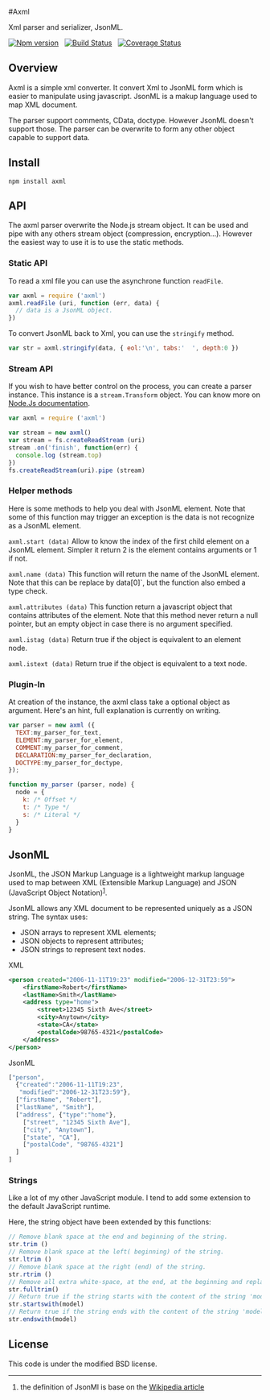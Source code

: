 
#Axml

Xml parser and serializer, JsonML.

[![Npm version](https://badge.fury.io/js/axml.svg)](https://badge.fury.io/js/axml) 
&nbsp; 
[![Build Status](https://api.travis-ci.org/AxFab/axml.svg?branch=master)](http://travis-ci.org/axfab/axml)
&nbsp; 
[![Coverage Status](https://img.shields.io/coveralls/axfab/axml/master.svg)](https://coveralls.io/r/axfab/axml?branch=master)

## Overview

Axml is a simple xml converter. It convert Xml to JsonML form which is easier to manipulate using javascript.
JsonML is a makup language used to map XML document. 

The parser support comments, CData, doctype. 
However JsonML doesn't support those. The parser can be overwrite to form any other object capable to support data. 


## Install

    npm install axml



## API

The axml parser overwrite the Node.js stream object. It can be used and pipe with any others stream object (compression, encryption...). However the easiest way to use it is to use the static methods.

### Static API
To read a xml file you can use the asynchrone function `readFile`. 
```js
var axml = require ('axml')
axml.readFile (uri, function (err, data) {
  // data is a JsonML object.
})
```

To convert JsonML back to Xml, you can use the `stringify` method.
```js
var str = axml.stringify(data, { eol:'\n', tabs:'  ', depth:0 })
```
### Stream API
If you wish to have better control on the process, you can create a parser instance. This instance is a `stream.Transform` object. You can know more on  [Node.Js documentation](http://nodejs.org/api/stream.html#stream_class_stream_transform).
```js
var axml = require ('axml')

var stream = new axml()
var stream = fs.createReadStream (uri)
stream .on('finish', function(err) {
  console.log (stream.top)
})
fs.createReadStream(uri).pipe (stream)
```

### Helper methods

Here is some methods to help you deal with JsonML element. 
Note that some of this function may trigger an exception is the data is not recognize as a JsonML element.

`axml.start (data)` Allow to know the index of the first child element on a JsonML element.
Simpler it return 2 is the element contains arguments or 1 if not.

`axml.name (data)` This function will return the name of the JsonML element. Note that this can be replace by data[0]`, but the function also embed a type check.
    
`axml.attributes (data)` This function return a javascript object that contains attributes of the element. Note that this method never return a null pointer, but an empty object in case there is no argument specified.

`axml.istag (data)` Return true if the object is equivalent to an element node.

`axml.istext (data)` Return true if the object is equivalent to a text node.

### Plugin-In

At creation of the instance, the axml class take a optional object as argument. Here's an hint, full explanation is currently on writing.

```js
var parser = new axml ({
  TEXT:my_parser_for_text,
  ELEMENT:my_parser_for_element,
  COMMENT:my_parser_for_comment,
  DECLARATION:my_parser_for_declaration,
  DOCTYPE:my_parser_for_doctype,
});

function my_parser (parser, node) {
  node = {
    k: /* Offset */
    t: /* Type */
    s: /* Literal */
  }
}
```


## JsonML

JsonML, the JSON Markup Language is a lightweight markup language used to map between XML (Extensible Markup Language) and JSON (JavaScript Object Notation)<sup>[1](#fn:wikipedia)</sup>.

JsonML allows any XML document to be represented uniquely as a JSON string. 
The syntax uses:

- JSON arrays to represent XML elements;
-  JSON objects to represent attributes;
-  JSON strings to represent text nodes.

XML
```xml
<person created="2006-11-11T19:23" modified="2006-12-31T23:59">
    <firstName>Robert</firstName>
    <lastName>Smith</lastName>
    <address type="home">
        <street>12345 Sixth Ave</street>
        <city>Anytown</city>
        <state>CA</state>
        <postalCode>98765-4321</postalCode>
    </address>
</person>
```

JsonML
```js
["person",
  {"created":"2006-11-11T19:23",
   "modified":"2006-12-31T23:59"},
  ["firstName", "Robert"],
  ["lastName", "Smith"],
  ["address", {"type":"home"},
    ["street", "12345 Sixth Ave"],
    ["city", "Anytown"],
    ["state", "CA"],
    ["postalCode", "98765-4321"]
  ]
]
```
### Strings

Like a lot of my other JavaScript module. I tend to add some extension to the default JavaScript runtime.

Here, the string object have been extended by this functions:

```js
// Remove blank space at the end and beginning of the string.
str.trim () 
// Remove blank space at the left( beginning) of the string.
str.ltrim () 
// Remove blank space at the right (end) of the string.
str.rtrim () 
// Remove all extra white-space, at the end, at the beginning and replace any white-space between word by a single space.
str.fulltrim() 
// Return true if the string starts with the content of the string 'model' 
str.startswith(model) 
// Return true if the string ends with the content of the string 'model' 
str.endswith(model) 
```

## License
This code is under the modified BSD license.


---
<a name="fn:wikipedia"></a>
1. the definition of JsonMl is base on the [Wikipedia article](http://en.wikipedia.org/wiki/JsonML)




